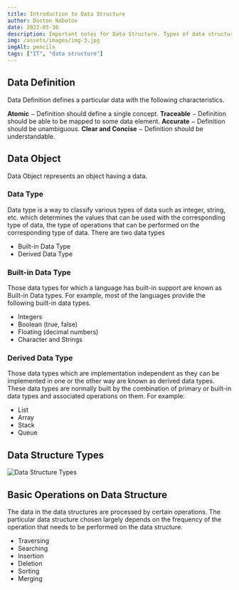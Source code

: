 ```yaml
---
title: Introduction to Data Structure
author: Doston Nabotov
date: 2022-05-30
description: Important notes for Data Structure. Types of data structures as well as what they are used for. Basic Introduction to Data Structure
img: /assets/images/img-3.jpg
imgAlt: pencils
tags: ["IT", "data structure"]
---
```


## Data Definition

Data Definition defines a particular data with the following characteristics.

**Atomic** − Definition should define a single concept.
**Traceable** − Definition should be able to be mapped to some data element.
**Accurate** − Definition should be unambiguous.
**Clear and Concise** − Definition should be understandable.

## Data Object

Data Object represents an object having a data.

### Data Type

Data type is a way to classify various types of data such as integer, string, etc.
which determines the values that can be used with the corresponding type of data, 
the type of operations that can be performed on the corresponding type of data.
There are two data types

  - Built-in Data Type
  - Derived Data Type

### Built-in Data Type

Those data types for which a language has built-in support are known as Built-in Data types. For example,
most of the languages provide the following built-in data types.

  - Integers
  - Boolean (true, false)
  - Floating (decimal numbers)
  - Character and Strings

### Derived Data Type

Those data types which are implementation independent as they can be implemented in one or the other
way are known as derived data types. These data types are normally built by the combination of primary
or built-in data types and associated operations on them. For example: 

  - List
  - Array
  - Stack
  - Queue

## Data Structure Types

![Data Structure Types](https://qph.cf2.quoracdn.net/main-qimg-b39bae5b6be3d7f21738eb7ec04aae13-pjlq)

## Basic Operations on Data Structure

The data in the data structures are processed by certain operations. The particular data structure chosen
largely depends on the frequency of the operation that needs to be performed on the data structure.

 - Traversing
 - Searching
 - Insertion
 - Deletion
 - Sorting
 - Merging
